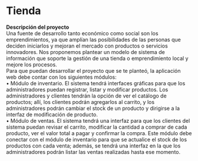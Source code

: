 # Tienda

<b>Descripción del proyecto</b><br>
Una fuente de desarrollo tanto económico como social son los 
emprendimientos, ya que amplían las posibilidades de las personas que 
deciden iniciarlos y mejoran el mercado con productos o servicios 
innovadores. Nos proponemos plantear un modelo de sistema de 
información que soporte la gestión de una tienda o emprendimiento local y 
mejore los procesos.<br>
Para que puedan desarrollar el proyecto que se te planteó, la aplicación web 
debe contar con los siguientes módulos: <br>
• Módulo de inventario. El sistema tendrá interfaces gráficas para que los 
administradores puedan registrar, listar y modificar productos. Los 
administradores y clientes tendrán la opción de ver el catálogo de productos; 
allí, los clientes podrán agregarlos al carrito, y los administradores podrán 
cambiar el stock de un producto y dirigirse a la interfaz de modificación de 
producto. <br>
• Módulo de ventas. El sistema tendrá una interfaz para que los clientes del 
sistema puedan revisar el carrito, modificar la cantidad a comprar de cada 
producto, ver el valor total a pagar y confirmar la compra. Este módulo debe 
conectar con el módulo de inventario para que se actualice el stock de los 
productos con cada venta; además, se tendrá una interfaz en la que los 
administradores podrán listar las ventas realizadas hasta ese momento.<br>